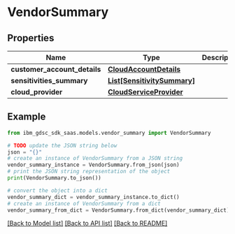 # VendorSummary


## Properties

Name | Type | Description | Notes
------------ | ------------- | ------------- | -------------
**customer_account_details** | [**CloudAccountDetails**](CloudAccountDetails.md) |  | 
**sensitivities_summary** | [**List[SensitivitySummary]**](SensitivitySummary.md) |  | 
**cloud_provider** | [**CloudServiceProvider**](CloudServiceProvider.md) |  | 

## Example

```python
from ibm_gdsc_sdk_saas.models.vendor_summary import VendorSummary

# TODO update the JSON string below
json = "{}"
# create an instance of VendorSummary from a JSON string
vendor_summary_instance = VendorSummary.from_json(json)
# print the JSON string representation of the object
print(VendorSummary.to_json())

# convert the object into a dict
vendor_summary_dict = vendor_summary_instance.to_dict()
# create an instance of VendorSummary from a dict
vendor_summary_from_dict = VendorSummary.from_dict(vendor_summary_dict)
```
[[Back to Model list]](../README.md#documentation-for-models) [[Back to API list]](../README.md#documentation-for-api-endpoints) [[Back to README]](../README.md)


